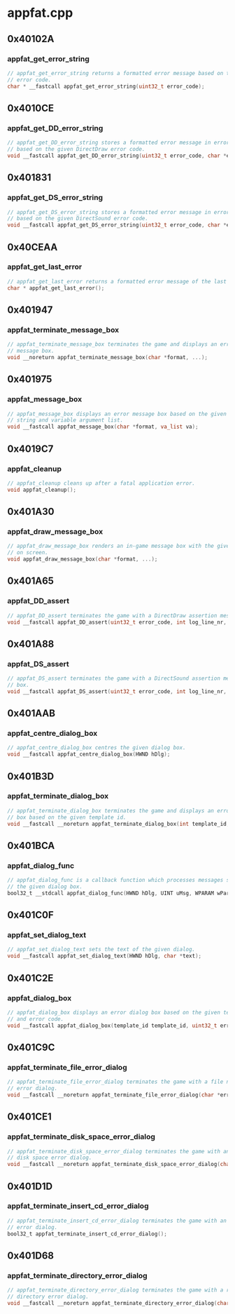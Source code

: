 # appfat.cpp

## 0x40102A

### appfat_get_error_string

```c
// appfat_get_error_string returns a formatted error message based on the given
// error code.
char * __fastcall appfat_get_error_string(uint32_t error_code);
```

## 0x4010CE

### appfat_get_DD_error_string

```c
// appfat_get_DD_error_string stores a formatted error message in error_buf
// based on the given DirectDraw error code.
void __fastcall appfat_get_DD_error_string(uint32_t error_code, char *error_buf, int error_buf_len);
```

## 0x401831

### appfat_get_DS_error_string

```c
// appfat_get_DS_error_string stores a formatted error message in error_buf
// based on the given DirectSound error code.
void __fastcall appfat_get_DS_error_string(uint32_t error_code, char *error_buf, int error_buf_len);
```

## 0x40CEAA

### appfat_get_last_error

```c
// appfat_get_last_error returns a formatted error message of the last error.
char * appfat_get_last_error();
```

## 0x401947

### appfat_terminate_message_box

```c
// appfat_terminate_message_box terminates the game and displays an error
// message box.
void __noreturn appfat_terminate_message_box(char *format, ...);
```

## 0x401975

### appfat_message_box

```c
// appfat_message_box displays an error message box based on the given format
// string and variable argument list.
void __fastcall appfat_message_box(char *format, va_list va);
```

## 0x4019C7

### appfat_cleanup

```c
// appfat_cleanup cleans up after a fatal application error.
void appfat_cleanup();
```

## 0x401A30

### appfat_draw_message_box

```c
// appfat_draw_message_box renders an in-game message box with the given text
// on screen.
void appfat_draw_message_box(char *format, ...);
```

## 0x401A65

### appfat_DD_assert

```c
// appfat_DD_assert terminates the game with a DirectDraw assertion message box.
void __fastcall appfat_DD_assert(uint32_t error_code, int log_line_nr, char *log_file_path);
```

## 0x401A88

### appfat_DS_assert

```c
// appfat_DS_assert terminates the game with a DirectSound assertion message
// box.
void __fastcall appfat_DS_assert(uint32_t error_code, int log_line_nr, char *log_file_path);
```

## 0x401AAB

### appfat_centre_dialog_box

```c
// appfat_centre_dialog_box centres the given dialog box.
void __fastcall appfat_centre_dialog_box(HWND hDlg);
```

## 0x401B3D

### appfat_terminate_dialog_box

```c
// appfat_terminate_dialog_box terminates the game and displays an error dialog
// box based on the given template id.
void __fastcall __noreturn appfat_terminate_dialog_box(int template_id, uint32_t error_code, char *log_file_path, int log_line_nr);
```

## 0x401BCA

### appfat_dialog_func

```c
// appfat_dialog_func is a callback function which processes messages sent to
// the given dialog box.
bool32_t __stdcall appfat_dialog_func(HWND hDlg, UINT uMsg, WPARAM wParam, char *text);
```

## 0x401C0F

### appfat_set_dialog_text

```c
// appfat_set_dialog_text sets the text of the given dialog.
void __fastcall appfat_set_dialog_text(HWND hDlg, char *text);
```

## 0x401C2E

### appfat_dialog_box

```c
// appfat_dialog_box displays an error dialog box based on the given template id
// and error code.
void __fastcall appfat_dialog_box(template_id template_id, uint32_t error_code, char *log_file_path, int log_line_nr);
```

## 0x401C9C

### appfat_terminate_file_error_dialog

```c
// appfat_terminate_file_error_dialog terminates the game with a file not found
// error dialog.
void __fastcall __noreturn appfat_terminate_file_error_dialog(char *error);
```

## 0x401CE1

### appfat_terminate_disk_space_error_dialog

```c
// appfat_terminate_disk_space_error_dialog terminates the game with an out of
// disk space error dialog.
void __fastcall __noreturn appfat_terminate_disk_space_error_dialog(char *error);
```

## 0x401D1D

### appfat_terminate_insert_cd_error_dialog

```c
// appfat_terminate_insert_cd_error_dialog terminates the game with an insert CD
// error dialog.
bool32_t appfat_terminate_insert_cd_error_dialog();
```

## 0x401D68

### appfat_terminate_directory_error_dialog

```c
// appfat_terminate_directory_error_dialog terminates the game with a read-only
// directory error dialog.
void __fastcall __noreturn appfat_terminate_directory_error_dialog(char *error);
```
